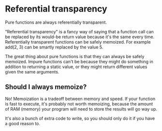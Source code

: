 # Referential transparency

Pure functions are always referentially transparent.

"Referential transparency" is a fancy way of saying that a function call can be replaced by its would-be return value because it's the same every time. Referentially transparent functions can be safely memoized. For example add(2, 3) can be smartly replaced by the value 5.

The great thing about pure functions is that they can always be safely memoized. Impure functions can't be because they might do something in addition to returning a static value, or they might return different values given the same arguments.

## Should I always memoize?

No! Memoization is a tradeoff between memory and speed. If your function is fast to execute, it's probably not worth memoizing, because the amount of RAM (memory) your program will need to store the results will go way up.

It's also a bunch of extra code to write, so you should only do it if you have a good reason to.
